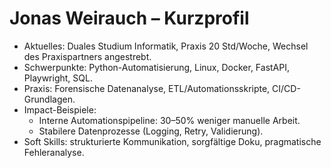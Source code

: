 # Jonas Weirauch – Kurzprofil
- Aktuelles: Duales Studium Informatik, Praxis 20 Std/Woche, Wechsel des Praxispartners angestrebt.
- Schwerpunkte: Python-Automatisierung, Linux, Docker, FastAPI, Playwright, SQL.
- Praxis: Forensische Datenanalyse, ETL/Automationsskripte, CI/CD-Grundlagen.
- Impact-Beispiele:
  - Interne Automationspipeline: 30–50% weniger manuelle Arbeit.
  - Stabilere Datenprozesse (Logging, Retry, Validierung).
- Soft Skills: strukturierte Kommunikation, sorgfältige Doku, pragmatische Fehleranalyse.
